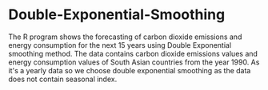 # Double-Exponential-Smoothing
The R program shows the forecasting of carbon dioxide emissions and energy consumption for the next 15 years using Double Exponential smoothing method. The data contains carbon dioxide emissions values and energy consumption values of South Asian countries from the year 1990. As it's a yearly data so we choose double exponential smoothing as the data does not contain seasonal index.
